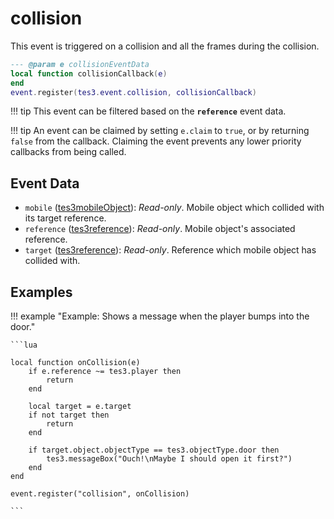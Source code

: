 # collision

This event is triggered on a collision and all the frames during the collision.

```lua
--- @param e collisionEventData
local function collisionCallback(e)
end
event.register(tes3.event.collision, collisionCallback)
```

!!! tip
	This event can be filtered based on the **`reference`** event data.

!!! tip
	An event can be claimed by setting `e.claim` to `true`, or by returning `false` from the callback. Claiming the event prevents any lower priority callbacks from being called.

## Event Data

* `mobile` ([tes3mobileObject](../../types/tes3mobileObject)): *Read-only*. Mobile object which collided with its target reference.
* `reference` ([tes3reference](../../types/tes3reference)): *Read-only*. Mobile object's associated reference.
* `target` ([tes3reference](../../types/tes3reference)): *Read-only*. Reference which mobile object has collided with.

## Examples

!!! example "Example: Shows a message when the player bumps into the door."

	```lua
	
	local function onCollision(e)
		if e.reference ~= tes3.player then
			return
		end
	
		local target = e.target
		if not target then
			return
		end
	
		if target.object.objectType == tes3.objectType.door then
			tes3.messageBox("Ouch!\nMaybe I should open it first?")
		end
	end
	
	event.register("collision", onCollision)

	```

